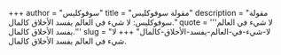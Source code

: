 +++
author = "سوفوكليس"
title = "مقولة سوفوكليس"
description = "مقولة سوفوكليس: لا شيء في العالم يفسد الأخلاق كالمال."
quote = '''لا شيء في العالم يفسد الأخلاق كالمال.'''
slug = "لا-شيء-في-العالم-يفسد-الأخلاق-كالمال"
+++
لا شيء في العالم يفسد الأخلاق كالمال.
